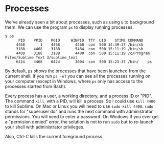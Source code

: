 Processes
===

We've already seen a bit about processes, such as using `&` to background them.
We can use the program `ps` to display running processes.

    $ ps
          PID    PPID    PGID     WINPID  TTY  UID    STIME COMMAND
         4468       1    4468       4468  con  500 14:49:37 /bin/sh
         3188    4468    3188       5484  con  500 15:11:19 /bin/sh
         4400    3188    3188       4400  con  500 15:11:19 /c/Program Files/Sublime Text 3/sublime_text
         6424    4468    6424       3004  con  500 15:23:37 /bin/    ps

By default, `ps` shows the processes that have been launched from the current shell.
If you run `ps -ef` you can see all the processes running on your computer
(except in Windows, where `ps` only has access to the processes started from Bash).

Every process has a user, a working directory, and a process ID or "PID".
The command `kill`, with a PID, will kill a process.
So I could use `kill 4400` to kill Sublime.
On Mac or Linux you will need to use `sudo kill 4400`.
`sudo` stands for "superuser do" and runs the next command with administrator permissions.
You will need to enter a password.
On Windows if you ever get a "permision denied" error, the solution is not to run `sudo` but to re-launch your shell with administrator privileges.

Also, Ctrl-C kills the current foreground process.

